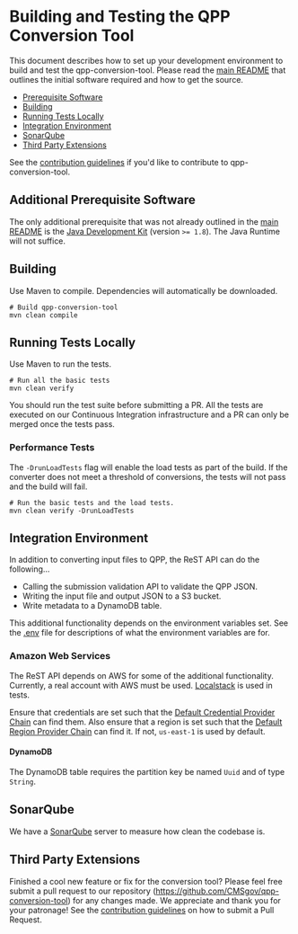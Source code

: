 # Building and Testing the QPP Conversion Tool

This document describes how to set up your development environment to build and test the qpp-conversion-tool. Please read the
[main README][readme] that outlines the initial software required and how to get the source.

* [Prerequisite Software](#additional-prerequisite-software)
* [Building](#building)
* [Running Tests Locally](#running-tests-locally)
* [Integration Environment](#integration-environment)
* [SonarQube](#sonarqube)
* [Third Party Extensions](#third-party-extensions)

See the [contribution guidelines](https://github.com/CMSgov/qpp-conversion-tool/blob/master/CONTRIBUTING.md)
if you'd like to contribute to qpp-conversion-tool.

## Additional Prerequisite Software

The only additional prerequisite that was not already outlined in the
[main README][readme] is the
[Java Development Kit](http://www.oracle.com/technetwork/java/javase/downloads/index.html) (version `>= 1.8`). The Java Runtime
will not suffice.

## Building

Use Maven to compile. Dependencies will automatically be downloaded.

```shell
# Build qpp-conversion-tool
mvn clean compile
```

## Running Tests Locally

Use Maven to run the tests.

```shell
# Run all the basic tests
mvn clean verify
```

You should run the test suite before submitting a PR. All the tests are executed on our Continuous Integration infrastructure and
a PR can only be merged once the tests pass.

### Performance Tests

The `-DrunLoadTests` flag will enable the load tests as part of the build. If the converter does not meet a threshold of
conversions, the tests will not pass and the build will fail.

```shell
# Run the basic tests and the load tests.
mvn clean verify -DrunLoadTests
```

## Integration Environment

In addition to converting input files to QPP, the ReST API can do the following...
- Calling the submission validation API to validate the QPP JSON.
- Writing the input file and output JSON to a S3 bucket.
- Write metadata to a DynamoDB table.
 
This additional functionality depends on the environment variables set. See the [.env](.env) file for descriptions of what the
environment variables are for.

### Amazon Web Services

The ReST API depends on AWS for some of the additional functionality. Currently, a real account with AWS must be used.
[Localstack](https://github.com/localstack/localstack) is used in tests.

Ensure that credentials are set such that the
[Default Credential Provider Chain](http://docs.aws.amazon.com/sdk-for-java/v1/developer-guide/credentials.html) can find them.
Also ensure that a region is set such that the
[Default Region Provider Chain](http://docs.aws.amazon.com/sdk-for-java/v1/developer-guide/java-dg-region-selection.html#automatically-determine-the-aws-region-from-the-environment)
can find it.  If not, `us-east-1` is used by default.

#### DynamoDB

The DynamoDB table requires the partition key be named `Uuid` and of type `String`.

## SonarQube

We have a [SonarQube](http://sonar.shareddev.flexion.us:9000/dashboard?id=gov.cms.qpp.conversion%3Aqpp-conversion) server to
measure how clean the codebase is.

## Third Party Extensions

Finished a cool new feature or fix for the conversion tool? Please feel free submit a pull request to our repository (https://github.com/CMSgov/qpp-conversion-tool) for any changes made. We appreciate and thank you for your patronage!
See the [contribution guidelines](https://github.com/CMSgov/qpp-conversion-tool/blob/master/CONTRIBUTING.md) on how to submit a Pull Request.

[readme]: https://github.com/CMSgov/qpp-conversion-tool/blob/master/README.md

